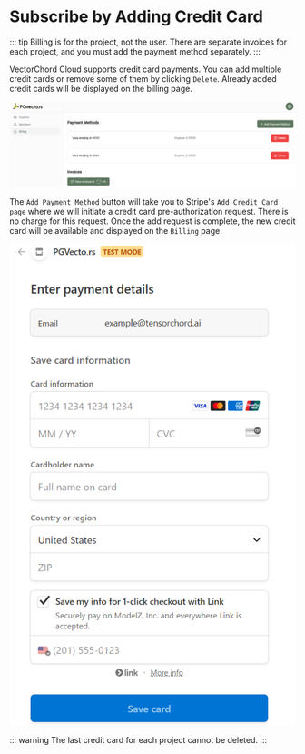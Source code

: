# Subscribe by Adding Credit Card

::: tip
Billing is for the project, not the user. There are separate invoices for each project, and you must add the payment method separately.
:::

VectorChord Cloud supports credit card payments. You can add multiple credit cards or remove some of them by clicking `Delete`. Already added credit cards will be displayed on the billing page.

![](../images/billing_page.png)

The `Add Payment Method` button will take you to Stripe's `Add Credit Card page` where we will initiate a credit card pre-authorization request. There is no charge for this request. Once the add request is complete, the new credit card will be available and displayed on the `Billing` page.

![](../images/billing_add_card.png)

::: warning
The last credit card for each project cannot be deleted.
:::